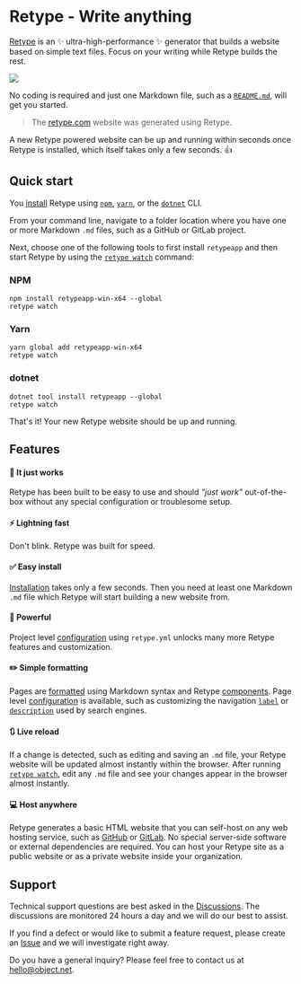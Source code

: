 # Retype - Write anything

[Retype](https://retype.com/) is an :sparkles: ultra-high-performance :sparkles: generator that builds a website based on simple text files. Focus on your writing while Retype builds the rest.

![](https://user-images.githubusercontent.com/62210/151030834-7f7eb27e-8e5c-44a3-bcc9-f0968336111f.png)

No coding is required and just one Markdown file, such as a [`README.md`](https://www.makeareadme.com/), will get you started.

> The [retype.com](https://retype.com/) website was generated using Retype.

A new Retype powered website can be up and running within seconds once Retype is installed, which itself takes only a few seconds. :+1:

## Quick start

You [install](https://retype.com/guides/getting-started/) Retype using [`npm`](https://www.npmjs.com/get-npm), [`yarn`](https://classic.yarnpkg.com/en/docs/install/), or the [`dotnet`](https://dotnet.microsoft.com/download/dotnet-core) CLI.

From your command line, navigate to a folder location where you have one or more Markdown `.md` files, such as a GitHub or GitLab project.

Next, choose one of the following tools to first install `retypeapp` and then start Retype by using the [`retype watch`](https://retype.com/guides/cli/#retype-watch) command:

### NPM

```
npm install retypeapp-win-x64 --global
retype watch
```

### Yarn

```
yarn global add retypeapp-win-x64
retype watch
```

### dotnet

```
dotnet tool install retypeapp --global
retype watch
```

That's it! Your new Retype website should be up and running.

## Features

#### :tada: It just works

Retype has been built to be easy to use and should _"just work"_ out-of-the-box without any special configuration or troublesome setup.

#### :zap: Lightning fast

Don't blink. Retype was built for speed.

#### :white_check_mark: Easy install

[Installation](https://retype.com/guides/getting-started/) takes only a few seconds. Then you need at least one Markdown `.md` file which Retype will start building a new website from.

#### :muscle: Powerful

Project level [configuration](https://retype.com/configuration/project/) using `retype.yml` unlocks many more Retype features and customization.

#### :pencil2: Simple formatting

Pages are [formatted](https://retype.com/guides/formatting/) using Markdown syntax and Retype [components](https://retype.com/components/). Page level [configuration](https://retype.com/configuration/page/) is available, such as customizing the navigation [`label`](https://retype.com/configuration/page/#label) or [`description`](https://retype.com/configuration/page/#description) used by search engines.

#### :arrows_clockwise: Live reload

If a change is detected, such as editing and saving an `.md` file, your Retype website will be updated almost instantly within the browser. After running [`retype watch`](https://retype.com/guides/cli/#retype-watch), edit any `.md` file and see your changes appear in the browser almost instantly.

#### :computer: Host anywhere

Retype generates a basic HTML website that you can self-host on any web hosting service, such as [GitHub](https://docs.github.com/en/pages/quickstart) or [GitLab](https://docs.gitlab.com/ee/user/project/pages/). No special server-side software or external dependencies are required. You can host your Retype site as a public website or as a private website inside your organization.

## Support

Technical support questions are best asked in the [Discussions](https://github.com/retypeapp/retype/discussions). The discussions are monitored 24 hours a day and we will do our best to assist.

If you find a defect or would like to submit a feature request, please create an [Issue](https://github.com/retypeapp/retype/issues) and we will investigate right away.

Do you have a general inquiry? Please feel free to contact us at hello@object.net.
